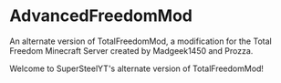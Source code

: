 # AdvancedFreedomMod
An alternate version of TotalFreedomMod, a modification for the Total Freedom Minecraft Server created by Madgeek1450 and Prozza.

Welcome to SuperSteelYT's alternate version of TotalFreedomMod!
